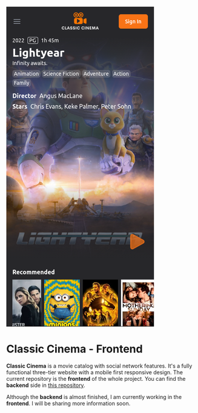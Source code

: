 ![Classic Cinema](https://github.com/matiasjaliff/classic-cinema-client/blob/main/documents/classic-cinema-iphone12pro.png)

# Classic Cinema - Frontend

**Classic Cinema** is a movie catalog with social network features. It's a fully functional three-tier website with a mobile first responsive design. The current repository is the **frontend** of the whole project. You can find the **backend** side in [this repository](https://github.com/matiasjaliff/Classic-Cinema).

Although the **backend** is almost finished, I am currently working in the **frontend**. I will be sharing more information soon.
